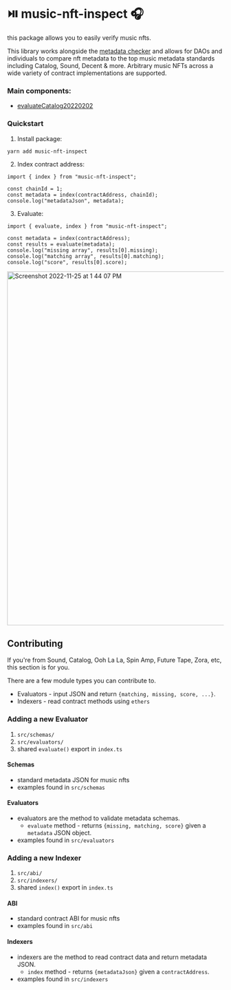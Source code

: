 # ⏯️ music-nft-inspect 🎧

this package allows you to easily verify music nfts.

This library works alongside the [metadata checker](https://hq.decent.xyz/) and allows for DAOs and individuals to compare nft metadata to the top music metadata standards including Catalog, Sound, Decent & more. Arbitrary music NFTs across a wide variety of contract implementations are supported.

### Main components:

- [evaluateCatalog20220202](https://gist.github.com/bretth18/df8358c840fa94946ec212f753e290dd)

### Quickstart

1. Install package:

```bash
yarn add music-nft-inspect
```

2. Index contract address:

```tsx
import { index } from "music-nft-inspect";

const chainId = 1;
const metadata = index(contractAddress, chainId);
console.log("metadataJson", metadata);
```

3. Evaluate:

```tsx
import { evaluate, index } from "music-nft-inspect";

const metadata = index(contractAddress);
const results = evaluate(metadata);
console.log("missing array", results[0].missing);
console.log("matching array", results[0].matching);
console.log("score", results[0].score);
```

<img width="823" alt="Screenshot 2022-11-25 at 1 44 07 PM" src="https://user-images.githubusercontent.com/23249402/204039135-6de03f1c-26a0-4fc9-9846-1a4d6c73d789.png">

## Contributing

If you're from Sound, Catalog, Ooh La La, Spin Amp, Future Tape, Zora, etc, this section is for you.

There are a few module types you can contribute to.

- Evaluators - input JSON and return `{matching, missing, score, ...}`.
- Indexers - read contract methods using `ethers`

### Adding a new Evaluator

1. `src/schemas/`
1. `src/evaluators/`
1. shared `evaluate()` export in `index.ts`

#### Schemas

- standard metadata JSON for music nfts
- examples found in `src/schemas`

#### Evaluators

- evaluators are the method to validate metadata schemas.
  - `evaluate` method - returns `{missing, matching, score}` given a `metadata` JSON object.
- examples found in `src/evaluators`

### Adding a new Indexer

1. `src/abi/`
1. `src/indexers/`
1. shared `index()` export in `index.ts`

#### ABI

- standard contract ABI for music nfts
- examples found in `src/abi`

#### Indexers

- indexers are the method to read contract data and return metadata JSON.
  - `index` method - returns `{metadataJson}` given a `contractAddress`.
- examples found in `src/indexers`
